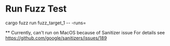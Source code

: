 # Run Fuzz Test

cargo fuzz run fuzz_target_1 -- -runs=<number of run limit>

** Currently, can't run on MacOS because of Sanitizer issue
For details see https://github.com/google/sanitizers/issues/189
